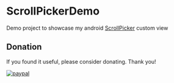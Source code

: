 # ScrollPickerDemo
Demo project to showcase my android [ScrollPicker](https://github.com/tomeeeS/ScrollPicker) custom view


## Donation
If you found it useful, please consider donating. Thank you!  

[![paypal](https://www.paypalobjects.com/en_US/i/btn/btn_donateCC_LG.gif)]()
